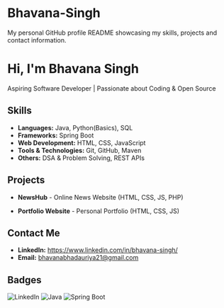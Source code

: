 # Bhavana-Singh
My personal GitHub profile README showcasing my skills, projects and contact information.
# Hi, I'm Bhavana Singh
Aspiring Software Developer | Passionate about Coding & Open Source

## Skills
- **Languages:** Java, Python(Basics), SQL  
- **Frameworks:** Spring Boot  
- **Web Development:** HTML, CSS, JavaScript  
- **Tools & Technologies:** Git, GitHub, Maven  
- **Others:** DSA & Problem Solving, REST APIs

## Projects
- **NewsHub** - Online News Website (HTML, CSS, JS, PHP)  

- **Portfolio Website** - Personal Portfolio (HTML, CSS, JS)  


## Contact Me
- **LinkedIn:** https://www.linkedin.com/in/bhavana-singh/   
- **Email:** bhavanabhadauriya21@gmail.com  


## Badges
![LinkedIn](https://img.shields.io/badge/LinkedIn-Connect-blue?logo=linkedin)
![Java](https://img.shields.io/badge/Java-Expert-orange?logo=java)
![Spring Boot](https://img.shields.io/badge/SpringBoot-Proficiency-green?logo=spring)

